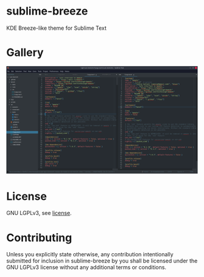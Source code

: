 sublime-breeze
==============

KDE Breeze-like theme for Sublime Text

# Gallery

![BreezeSublimeText](/assets/BreezeSublimeTextTheme.png)

# License

GNU LGPLv3, see [license](/LICENSE.md).

# Contributing

Unless you explicitly state otherwise, any contribution intentionally submitted for inclusion in sublime-breeze by you shall be licensed under the GNU LGPLv3 license without any additional terms or conditions.
